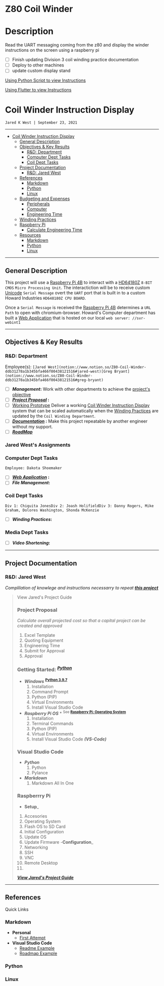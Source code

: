 # Z80 Coil Winder

# Description

Read the UART messaging coming from the z80 and display the winder instructions on the screen using a raspberry pi

- [ ]  Finish updating Division 3 coil winding practice documentation
- [ ]  Deploy to other machines
- [ ]  update custom display stand

[Using Python Script to view Instructions](python_uart_to_web)

[Using Flutter to view Instructions](doc_display)

# Coil Winder Instruction Display

`Jared K West | September 23, 2021`

---

<!-- Table of Contents -->

- [Coil Winder Instruction Display](notion://www.notion.so/Z80-Coil-Winder-ddb31278a1b345bfa466f00438121516#coil-winder-instruction-display)
    - [General Description](notion://www.notion.so/Z80-Coil-Winder-ddb31278a1b345bfa466f00438121516#general-description)
    - [Objectives & Key Results](notion://www.notion.so/Z80-Coil-Winder-ddb31278a1b345bfa466f00438121516#objectives--key-results)
        - [R&D: Department](notion://www.notion.so/Z80-Coil-Winder-ddb31278a1b345bfa466f00438121516#rd-department)
        - [Computer Dept Tasks](notion://www.notion.so/Z80-Coil-Winder-ddb31278a1b345bfa466f00438121516#computer-dept-tasks)
        - [Coil Dept Tasks](notion://www.notion.so/Z80-Coil-Winder-ddb31278a1b345bfa466f00438121516#coil-dept-tasks)
    - [Project Documentation](notion://www.notion.so/Z80-Coil-Winder-ddb31278a1b345bfa466f00438121516#project-documentation)
        - [R&D: Jared West](notion://www.notion.so/Z80-Coil-Winder-ddb31278a1b345bfa466f00438121516#rd-jared-west)
    - [References](notion://www.notion.so/Z80-Coil-Winder-ddb31278a1b345bfa466f00438121516#references)
        - [Markdown](notion://www.notion.so/Z80-Coil-Winder-ddb31278a1b345bfa466f00438121516#markdown)
        - [Python](notion://www.notion.so/Z80-Coil-Winder-ddb31278a1b345bfa466f00438121516#python)
        - [Linux](notion://www.notion.so/Z80-Coil-Winder-ddb31278a1b345bfa466f00438121516#linux)
    - [Budgeting and Expenses](notion://www.notion.so/Z80-Coil-Winder-ddb31278a1b345bfa466f00438121516#budgeting-and-expenses)
        - [Peripherals](notion://www.notion.so/Z80-Coil-Winder-ddb31278a1b345bfa466f00438121516#peripherals)
        - [Computer](notion://www.notion.so/Z80-Coil-Winder-ddb31278a1b345bfa466f00438121516#computer)
        - [Engineering Time](notion://www.notion.so/Z80-Coil-Winder-ddb31278a1b345bfa466f00438121516#engineering-time)
    - [Winding Practices](notion://www.notion.so/Z80-Coil-Winder-ddb31278a1b345bfa466f00438121516#winding-practices)
    - [Raspberry Pi](notion://www.notion.so/Z80-Coil-Winder-ddb31278a1b345bfa466f00438121516#raspberry-pi)
        - [Calculate Engineering Time](notion://www.notion.so/Z80-Coil-Winder-ddb31278a1b345bfa466f00438121516#calculate-engineering-time)
    - [Resources](notion://www.notion.so/Z80-Coil-Winder-ddb31278a1b345bfa466f00438121516#resources)
        - [Markdown](notion://www.notion.so/Z80-Coil-Winder-ddb31278a1b345bfa466f00438121516#markdown)
        - [Python](notion://www.notion.so/Z80-Coil-Winder-ddb31278a1b345bfa466f00438121516#python)
        - [Linux](notion://www.notion.so/Z80-Coil-Winder-ddb31278a1b345bfa466f00438121516#linux)

---

## General Description

This project will use a [Raspberry Pi 4B](https://www.raspberrypi.org/products/raspberry-pi-4-model-b) to interact with a [HD64180Z](http://www.datasheet-pdf.com/PDF/HD64180Z-Datasheet-Hitachi-516367) `8-BIT CMOS` `Micro Processing Unit`. The interactiction will be to receive custom [Unicode](https://i.stack.imgur.com/SfxYs.png) `Serial Message` overt the `UART` port that is built in to a custom Howard Industries `HD648180Z CPU BOARD`.

<!-- LINKS -->

Once a `Serial Message` is received the [Raspberry Pi 4B](https://www.raspberrypi.org/products/raspberry-pi-4-model-b) determines a `URL Path` to open with chromium-browser. Howard's Computer department has built a [Web Application](http://svr-webint1/WindingPractices/Home) that is hosted on our local `web server: //svr-webint1`

<!-- LINKS -->

---

<!-- BEGIN -->

## Objectives & Key Results

<!--<h3 style="display:inline;"> R&D Dept Tasks</h3>-->

### R&D: Department

Employee(s):
`[Jared West](notion://www.notion.so/Z80-Coil-Winder-ddb31278a1b345bfa466f00438121516#jared-west)[Greg Bryant](notion://www.notion.so/Z80-Coil-Winder-ddb31278a1b345bfa466f00438121516#greg-bryant)`

- [ ]  ***Management*:** Work with other departments to achieve the [project's objective](notion://www.notion.so/Z80-Coil-Winder-ddb31278a1b345bfa466f00438121516#objectives--key-results)
- [ ]  ***[Project Proposal](notion://www.notion.so/Z80-Coil-Winder-ddb31278a1b345bfa466f00438121516#project-proposal)* :**
- [ ]  [Working Prototype](#working-prototype) Deliver a working [Coil Winder Instruction Display](notion://www.notion.so/Z80-Coil-Winder-ddb31278a1b345bfa466f00438121516#coil-winder-instruction-display) system that can be scaled automatically when the [Winding Practices](notion://www.notion.so/Z80-Coil-Winder-ddb31278a1b345bfa466f00438121516#winding-practices) are updated by the `Coil Winding Department`.
- [ ]  ***[Documentation](notion://www.notion.so/Z80-Coil-Winder-ddb31278a1b345bfa466f00438121516#markdown)* :** Make this project repeatable by another engineer without my support.
- [ ]  ***[RoadMap](notion://www.notion.so/src/roadmap.md)***

### Jared West's Assignments

### Computer Dept Tasks

`Employee: Dakota Shoemaker`

- [ ]  ***[Web Application](notion://www.notion.so/Z80-Coil-Winder-ddb31278a1b345bfa466f00438121516#web-application)* :**
- [ ]  ***File Management*:**

### Coil Dept Tasks

`Div 1: Chiquita JonesDiv 2: Joash HolifieldDiv 3: Danny Rogers, Mike Graham, Dolores Washington, Shonda McKenzie`

- [ ]  ***Winding Practices*:**

### Media Dept Tasks

- [ ]  ***Video Shortening*:**

---

## Project Documentation

### R&D: Jared West

*Complilation of knowlege and instructions necessarry to repeat **[this project](notion://www.notion.so/Z80-Coil-Winder-ddb31278a1b345bfa466f00438121516#coil-winder-instruction-display)***

> View Jared's Project Guide
> 
> 
> ### Project Proposal
> 
> *Calculate overall projected cost so that a capital project can be created and approved*
> 
> 1. Excel Template
> 2. Quoting Equipment
> 3. Engineering Time
> 4. Submit for Approval
> 5. Approval
> 
> ### Getting Started: <sup>***[Python](https://www.python.org/)***</sup>
> 
> - ***Windows*** <sup>**[Python 3.9.7](https://www.python.org/downloads/release/python-397/)**</sup>
>     1. Installation
>     2. Command Prompt
>     3. Python (PIP)
>     4. Virtual Environments
>     5. Install Visual Studio Code
> - ***Raspberry Pi OS*** \* <sup> See **[Raspberry Pi: Operating System](notion://www.notion.so/src/RAD_JKW_DOCS.md)** </sup>
>     1. Installation
>     2. Terminal Commands
>     3. Python (PIP)
>     4. Virtual Environments
>     5. Install Visual Studio Code ***(VS-Code)***
> 
> ### Visual Studio Code
> 
> - ***Python***
>     1. Python
>     2. Pylance
> - ***Markdown***
>     1. Markdown All In One
> 
> ### Raspberrry Pi
> 
> - **Setup**_
> 1. Accesories
> 2. Operating System
> 3. Flash OS to SD Card
> 4. Initial Configuration
> 5. Update OS
> 6. Update Firmware
> -**Configuration**_
> 7. Networking
> 8. SSH
> 9. VNC
> 10. Remote Desktop
> 11. 
> 
> ***[View Jared's Project Guide](notion://www.notion.so/src/RAD_JKW_DOCS.md)***
> 

---

## References

Quick Links

### Markdown

- **Personal**
    - [First Attempt](notion://www.notion.so/src/FirstAttempt.md)
- **Visual Studio Code**
    - [Readme Example](notion://www.notion.so/src/vscode-Readme.md)
    - [Roadmap Example](notion://www.notion.so/src/vscode-Roadmap.md)

### Python

### Linux
